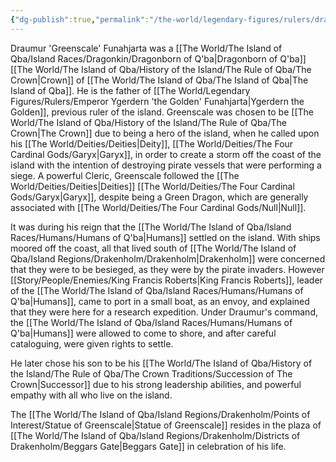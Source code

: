 ```yaml
---
{"dg-publish":true,"permalink":"/the-world/legendary-figures/rulers/draumur-greenscale-funahjarta/"}
---
```



Draumur 'Greenscale' Funahjarta was a [[The World/The Island of Qba/Island Races/Dragonkin/Dragonborn of Q'ba\|Dragonborn of Q'ba]] [[The World/The Island of Qba/History of the Island/The Rule of Qba/The Crown\|Crown]] of [[The World/The Island of Qba/The Island of Qba\|The Island of Qba]]. He is the father of [[The World/Legendary Figures/Rulers/Emperor Ygerdern 'the Golden' Funahjarta\|Ygerdern the Golden]], previous ruler of the island.
Greenscale was chosen to be [[The World/The Island of Qba/History of the Island/The Rule of Qba/The Crown\|The Crown]] due to being a hero of the island, when he called upon his [[The World/Deities/Deities\|Deity]], [[The World/Deities/The Four Cardinal Gods/Garyx\|Garyx]], in order to create a storm off the coast of the island with the intention of destroying pirate vessels that were performing a siege.
A powerful Cleric, Greenscale followed the [[The World/Deities/Deities\|Deities]] [[The World/Deities/The Four Cardinal Gods/Garyx\|Garyx]], despite being a Green Dragon, which are generally associated with [[The World/Deities/The Four Cardinal Gods/Null\|Null]].

It was during his reign that the [[The World/The Island of Qba/Island Races/Humans/Humans of Q'ba\|Humans]] settled on the island. With ships moored off the coast, all that lived south of [[The World/The Island of Qba/Island Regions/Drakenholm/Drakenholm\|Drakenholm]] were concerned that they were to be besieged, as they were by the pirate invaders. However [[Story/People/Enemies/King Francis Roberts\|King Francis Roberts]], leader of the [[The World/The Island of Qba/Island Races/Humans/Humans of Q'ba\|Humans]], came to port in a small boat, as an envoy, and explained that they were here for a research expedition. Under Draumur's command, the [[The World/The Island of Qba/Island Races/Humans/Humans of Q'ba\|Humans]] were allowed to come to shore, and after careful cataloguing, were given rights to settle.

He later chose his son to be his [[The World/The Island of Qba/History of the Island/The Rule of Qba/The Crown Traditions/Succession of The Crown\|Successor]] due to his strong leadership abilities, and powerful empathy with all who live on the island. 

The [[The World/The Island of Qba/Island Regions/Drakenholm/Points of Interest/Statue of Greenscale\|Statue of Greenscale]] resides in the plaza of [[The World/The Island of Qba/Island Regions/Drakenholm/Districts of Drakenholm/Beggars Gate\|Beggars Gate]] in celebration of his life.